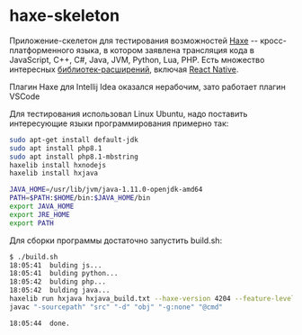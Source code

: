 # haxe-skeleton
Приложение-скелетон для тестирования возможностей [Haxe](https://haxe.org/) -- кросс-платформенного языка, в котором заявлена трансляция кода в JavaScript, C++, C#, Java, JVM, Python, Lua, PHP. Есть множество интересных [библиотек-расширений](https://lib.haxe.org/), включая [React Native](https://lib.haxe.org/p/react-native/).

Плагин Haxe для Intellij Idea оказался нерабочим, зато работает плагин VSCode 

Для тестирования использовал Linux Ubuntu, надо поставить интересующие языки программирования примерно так:
```sh
sudo apt-get install default-jdk
sudo apt install php8.1
sudo apt install php8.1-mbstring
haxelib install hxnodejs
haxelib install hxjava

JAVA_HOME=/usr/lib/jvm/java-1.11.0-openjdk-amd64
PATH=$PATH:$HOME/bin:$JAVA_HOME/bin
export JAVA_HOME
export JRE_HOME
export PATH
```

Для сборки программы достаточно запустить build.sh:
```sh
$ ./build.sh 
18:05:41  bulding js...
18:05:41  bulding python...
18:05:42  bulding php...
18:05:42  bulding java...
haxelib run hxjava hxjava_build.txt --haxe-version 4204 --feature-level 1 --out bin/java/Main
javac "-sourcepath" "src" "-d" "obj" "-g:none" "@cmd"

18:05:44  done.
```
